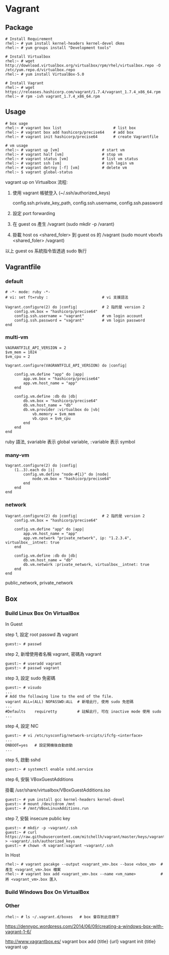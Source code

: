 # Vagrant #


## Package ##

	# Install Requirement
	rhel:~ # yum install kernel-headers kernel-devel dkms
	rhel:~ # yum groups install "Development tools"

	# Install Virtualbox
	rhel:~ # wget http://download.virtualbox.org/virtualbox/rpm/rhel/virtualbox.repo -O /etc/yum.repo.d/virtualbox.repo
	rhel:~ # yum install VirtualBox-5.0

	# Install Vagrant
	rhel:~ # wget https://releases.hashicorp.com/vagrant/1.7.4/vagrant_1.7.4_x86_64.rpm
	rhel:~ # rpm -ivh vagrant_1.7.4_x86_64.rpm


## Usage ##

	# box uage
	rhel:~ # vagrant box list                       # list box
	rhel:~ # vagrant box add hashicorp/precise64    # add box
	rhel:~ # vagrant init hashicorp/precise64       # create Vagrantfile

	# vm usage
	rhel:~ # vagrant up [vm]                   # start vm
	rhel:~ # vagrant half [vm]                 # stop vm
	rhel:~ # vagrant status [vm]               # list vm status
	rhel:~ # vagrant ssh [vm]                  # ssh login vm
	rhel:~ # vagrant detroy [-f] [vm]          # delete vm
	rhel:~ $ vagrant global-status

vagrant up on Virtualbox 流程:

1. 使用 vagrant 帳號登入 (~/.ssh/authorized_keys)

	config.ssh.private_key_path, config.ssh.username, config.ssh.password

2. 設定 port forwarding

3. 在 guest os 產生 /vagrant (sudo mkdir -p /varant)

4. 掛載 host os <shared_foler> 到 guest os 的 /vagrant (sudo mount vboxfs <shared_foler> /vagrant)

以上 guest os 系統指令皆透過 sudo 執行


## Vagrantfile ##


### default ###

	# -*- mode: ruby -*-
	# vi: set ft=ruby :                        # vi 支援語法

	Vagrant.configure(2) do |config|           # 2 指的是 version 2
		config.vm.box = "hashicorp/precise64"
		config.ssh.username = "vagrant"        # vm login account
		config.ssh.password = "vagrant"        # vm login password
	end


### multi-vm ###

	VAGRANTFILE_API_VERSION = 2
	$vm_mem = 1024
	$vm_cpu = 2

	Vagrant.configure(VAGRANTFILE_API_VERSION) do |config|

		config.vm.define "app" do |app|
			app.vm.box = "hashicorp/precise64"
			app.vm.host_name = "app"
		end

		config.vm.define :db do |db|
			db.vm.box = "hashicorp/precise64"
			db.vm.host_name = "db"
			db.vm.provider :virtualbox do |vb|
				vb.memory = $vm_mem
				vb.cpus = $vm_cpu
			end
		end
	end

ruby 語法, `$`variable 表示 global variable, `:`variable 表示 symbol


### many-vm ###

	Vagrant.configure(2) do |config|
		(1..3).each do |i|
			config.vm.define "node-#{i}" do |node|
				node.vm.box = "hashicorp/precise64"
			end
		end
	end


### network ###

	Vagrant.configure(2) do |config|           # 2 指的是 version 2
		config.vm.box = "hashicorp/precise64"

		config.vm.define "app" do |app|
			app.vm.host_name = "app"
			app.vm.network "private_network", ip: "1.2.3.4", virtualbox__intnet: true
		end

		config.vm.define :db do |db|
			db.vm.host_name = "db"
			db.vm.network :private_network, virtualbox__intnet: true
		end
	end

public_network, private_network


## Box ##


### Build Linux Box On VirtualBox ###

In Guest

step 1, 設定 root passwd 為 vagrant

	guest:~ # passwd

step 2, 新增使用者名稱 vagrant, 密碼為 vagrant

	guest:~ # useradd vagrant
	guest:~ # passwd vagrant

step 3, 設定 sudo 免密碼

	guest:~ # visudo
	...
	# Add the following line to the end of the file.
	vagrant ALL=(ALL) NOPASSWD:ALL  # 新增此行, 使用 sudo 免密碼
	...
	#Defaults    requiretty         # 註解此行, 可在 inactive mode 使用 sudo
	...

step 4, 設定 NIC

	guest:~ # vi /etc/sysconfig/network-srcipts/ifcfg-<interface>
	...
	ONBOOT=yes   # 設定開機後自動啟動
	...

step 5, 啟動 sshd

	guest:~ # systemctl enable sshd.service

step 6, 安裝 VBoxGuestAdditions

掛載 /usr/share/virtualbox/VBoxGuestAdditions.iso

	guest:~ # yum install gcc kernel-headers kernel-devel
	guest:~ # mount /dev/cdrom /mnt
	guest:~ # /mnt/VBoxLinuxAdditions.run

step 7, 安裝 insecure public key

	guest:~ # mkdir -p ~vagrant/.ssh
	guest:~ # curl https://raw.githubusercontent.com/mitchellh/vagrant/master/keys/vagrant.pub > ~vagrant/.ssh/authorized_keys
	guest:~ # chown -R vagrant:vagrant ~vagrant/.ssh

In Host

	rhel:~ # vagrant pacakge --output <vagrant_vm>.box --base <vbox_vm>  # 產生 <vagrant_vm>.box 檔案
	rhel:~ # vagrant box add <vagrant_vm>.box --name <vm_name>           # 將 <vagrant_vm>.box 匯入


### Build Windows Box On VirtualBox ###


### Other ###

	rhel:~ # ls ~/.vagrant.d/boxes   # box 會存到此目錄下


https://dennypc.wordpress.com/2014/06/09/creating-a-windows-box-with-vagrant-1-6/

http://www.vagrantbox.es/
vagrant box add {title} {url}
vagrant init {title}
vagrant up